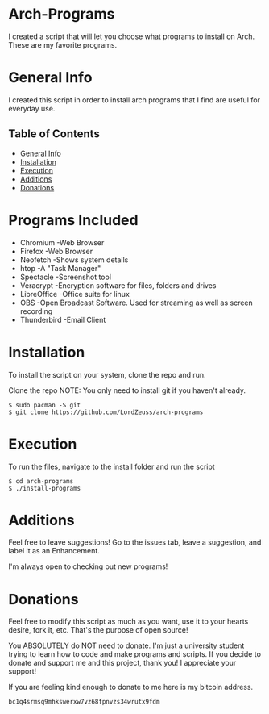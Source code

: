 # Arch-Programs
I created a script that will let you choose what programs to install on Arch. These are my favorite programs.


# General Info
I created this script in order to install arch programs that I find are useful for everyday use. 

## Table of Contents
* [General Info](#general-info)
* [Installation](#installation)
* [Execution](#execution)
* [Additions](#additions)
* [Donations](#donations)

# Programs Included
* Chromium          -Web Browser
* Firefox           -Web Browser
* Neofetch          -Shows system details
* htop              -A "Task Manager" 
* Spectacle         -Screenshot tool
* Veracrypt         -Encryption software for files, folders and drives
* LibreOffice       -Office suite for linux
* OBS               -Open Broadcast Software. Used for streaming as well as screen recording
* Thunderbird       -Email Client

# Installation
To install the script on your system, clone the repo and run.

Clone the repo
NOTE: You only need to install git if you haven't already.
```
$ sudo pacman -S git
$ git clone https://github.com/LordZeuss/arch-programs
```

# Execution
To run the files, navigate to the install folder and run the script

```
$ cd arch-programs
$ ./install-programs
```

# Additions
Feel free to leave suggestions! Go to the issues tab, leave a suggestion, and label it as an Enhancement.

I'm always open to checking out new programs!


# Donations
Feel free to modify this script as much as you want, use it to your hearts desire, fork it, etc. That's the purpose of open source!

You ABSOLUTELY do NOT need to donate. I'm just a university student trying to learn how to code and make programs and scripts. If you decide to donate and support me and this project, thank you! I appreciate your support!

If you are feeling kind enough to donate to me here is my bitcoin address. 

```
bc1q4srmsq9mhkswerxw7vz68fpnvzs34wrutx9fdm
```




















